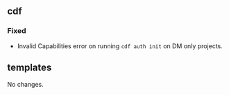 ## cdf 

### Fixed

- Invalid Capabilities error on running `cdf auth init` on DM only
projects.

## templates

No changes.
